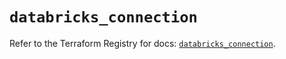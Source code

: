 # `databricks_connection`

Refer to the Terraform Registry for docs: [`databricks_connection`](https://registry.terraform.io/providers/databricks/databricks/1.49.1/docs/resources/connection).
